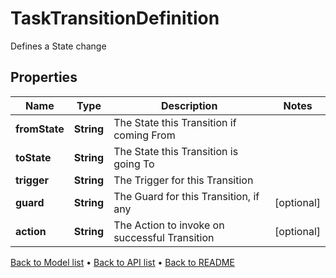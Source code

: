 

# TaskTransitionDefinition

Defines a State change

## Properties

| Name | Type | Description | Notes |
|------------ | ------------- | ------------- | -------------|
|**fromState** | **String** | The State this Transition if coming From |  |
|**toState** | **String** | The State this Transition is going To |  |
|**trigger** | **String** | The Trigger for this Transition |  |
|**guard** | **String** | The Guard for this Transition, if any |  [optional] |
|**action** | **String** | The Action to invoke on successful Transition |  [optional] |



[Back to Model list](../README.md#documentation-for-models) &#8226; [Back to API list](../README.md#documentation-for-api-endpoints) &#8226; [Back to README](../README.md)



